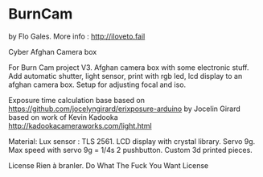 BurnCam
=======
by Flo Gales. More info : http://iloveto.fail

Cyber Afghan Camera box

For Burn Cam project V3. Afghan camera box with some electronic stuff.
Add automatic shutter, light sensor, print with rgb led, lcd display to an afghan camera box. Setup for adjusting focal and iso.

Exposure time calculation base based on https://github.com/jocelyngirard/erixposure-arduino by Jocelin Girard based on work of Kevin Kadooka http://kadookacameraworks.com/light.html

Material:
 Lux sensor : TLS 2561.
 LCD display with crystal library.
 Servo 9g. Max speed with servo 9g = 1/4s
 2 pushbutton.
 Custom 3d printed pieces.

License Rien à branler.
Do What The Fuck You Want License
